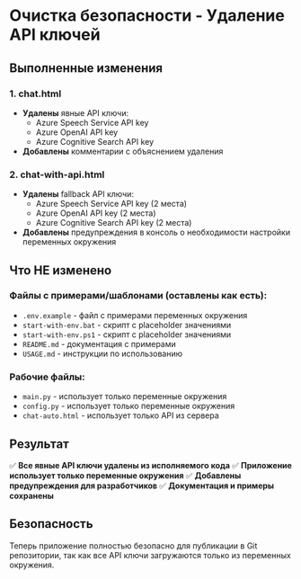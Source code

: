 # Очистка безопасности - Удаление API ключей

## Выполненные изменения

### 1. chat.html
- **Удалены** явные API ключи:
  - Azure Speech Service API key
  - Azure OpenAI API key  
  - Azure Cognitive Search API key
- **Добавлены** комментарии с объяснением удаления

### 2. chat-with-api.html
- **Удалены** fallback API ключи:
  - Azure Speech Service API key (2 места)
  - Azure OpenAI API key (2 места)
  - Azure Cognitive Search API key (2 места)
- **Добавлены** предупреждения в консоль о необходимости настройки переменных окружения

## Что НЕ изменено

### Файлы с примерами/шаблонами (оставлены как есть):
- `.env.example` - файл с примерами переменных окружения
- `start-with-env.bat` - скрипт с placeholder значениями
- `start-with-env.ps1` - скрипт с placeholder значениями  
- `README.md` - документация с примерами
- `USAGE.md` - инструкции по использованию

### Рабочие файлы:
- `main.py` - использует только переменные окружения
- `config.py` - использует только переменные окружения
- `chat-auto.html` - использует только API из сервера

## Результат
✅ **Все явные API ключи удалены из исполняемого кода**
✅ **Приложение использует только переменные окружения**
✅ **Добавлены предупреждения для разработчиков**
✅ **Документация и примеры сохранены**

## Безопасность
Теперь приложение полностью безопасно для публикации в Git репозитории, так как все API ключи загружаются только из переменных окружения.

